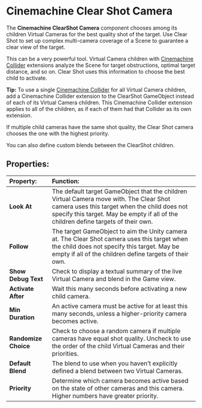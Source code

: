 # Cinemachine Clear Shot Camera

The **Cinemachine ClearShot Camera** component chooses among its children Virtual Cameras for the best quality shot of the target. Use Clear Shot to set up complex multi-camera coverage of a Scene to guarantee a clear view of the target.

This can be a very powerful tool. Virtual Camera children with [Cinemachine Collider](CinemachineCollider.html) extensions analyze the Scene for target obstructions, optimal target distance, and so on. Clear Shot uses this information to choose the best child to activate.

**Tip:** To use a single [Cinemachine Collider](CinemachineCollider.html) for all Virtual Camera children, add a Cinemachine Collider extension to the ClearShot GameObject instead of each of its Virtual Camera children. This Cinemachine Collider extension applies to all of the children, as if each of them had that Collider as its own extension.

If multiple child cameras have the same shot quality, the Clear Shot camera chooses the one with the highest priority.

You can also define custom blends between the ClearShot children.

## Properties:

| **Property:** | **Function:** |
|:---|:---|
| **Look At** | The default target GameObject that the children Virtual Camera move with. The Clear Shot camera uses this target when the child does not specify this target. May be empty if all of the children define targets of their own. |
| **Follow** | The target GameObject to aim the Unity camera at. The Clear Shot camera uses this target when the child does not specify this target. May be empty if all of the children define targets of their own. |
| **Show Debug Text** | Check to display a textual summary of the live Virtual Camera and blend in the Game view. |
| **Activate After** | Wait this many seconds before activating a new child camera. |
| **Min Duration** | An active camera must be active for at least this many seconds, unless a higher-priority camera becomes active. |
| **Randomize Choice** | Check to choose a random camera if multiple cameras have equal shot quality. Uncheck to use the order of the child Virtual Cameras and their priorities. |
| **Default Blend** | The blend to use when you haven’t explicitly defined a blend between two Virtual Cameras. |
| **Priority** | Determine which camera becomes active based on the state of other cameras and this camera. Higher numbers have greater priority. |



